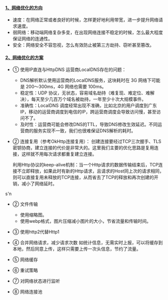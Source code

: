 
#### [1、网络优化的方向](https://time.geekbang.org/column/article/78585#previewimg)

  - 速度：在网络正常或者良好的时候，怎样更好地利用带宽，进一步提升网络请求速度。
  - 弱网络：移动端网络复杂多变，在出现网络连接不稳定的时候，怎么最大程度保证网络的连通性。
  - 安全：网络安全不容忽视，怎么有效防止被第三方劫持、窃听甚至篡改。


#### [2、网络优化的方案](https://www.jianshu.com/p/d5a843cb7ab1)

  - ① 使用IP直连与HttpDNS
    运营商LocalDNS存在的问题：
    - DNS解析默认使用运营商的LocalDNS服务，这块耗时在 3G 网络下可能是 200～300ms，4G 网络也需要 100ms。  
    - 稳定性：UDP 协议，无状态，容易域名劫持（难复现、难定位、难解决），每天至少几百万个域名被劫持，一年至少十次大规模事件。
    - 准确性：LocalDNS 调度经常出现不准确，比如北京的用户调度到广东IP，移动的运营商调度到电信的IP，跨运营商调度会导致访问慢，甚至访问不了。
    - 及时性：运营商可能会修改DNS的TTL，导致DNS修改生效延迟。不同运营商的服务实现不一致，我们也很难保证DNS解析的耗时。
  
  - ② 连接复用（参考OkHttp连接复用）：
    创建连接要经过TCP三次握手、TLS密钥协商，建立连接的代价是非常大的。这里我们主要的优化思路是复用连接，这样就不用每次请求都重复建立连接。
    
    利用Http协议的keep-alive机制：当一个Http请求的数据传输结束后，TCP连接不立即释放，如果此时有新的Http请求，且请求的Host同上次的请求相同，则可以直接复用未释放的TCP连接，从而省去了TCP的释放和再次创建的开销，减小了网络延时。
    
  s'n
  - ② 文件传输
    - 使用缩略图。
    - 使用webp格式，图片压缩减小图片的大小，节省流量和传输时间。
  
  - ③ 使用http2代替Http1
  - ④ 合并网络请求，减少请求次数
    如统计信息，无需实时上报，可以将缓存到本地，然后同意上传，这样只需要上传一次头信息，节约了流量。
  - ⑤ 网络缓存
  - ⑥ 重试策略
  - ⑦ 对网络状态进行监听
  - ⑧ 网络连接池
